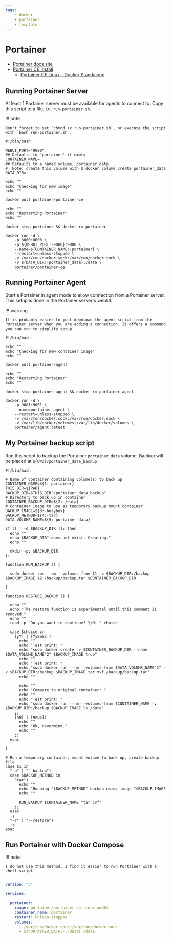 ```yaml
---
tags:
    - docker
    - portainer
    - template
---
```


# Portainer

- [Portainer docs site](https://docs.portainer.io)
- [Portainer CE install](https://docs.portainer.io/start/install-ce/server)
  - [Portainer CE Linux - Docker Standalone](https://docs.portainer.io/start/install-ce/server/docker)

## Running Portainer Server

At least 1 Portainer server must be available for agents to connect to. Copy this script to a file, i.e. `run-portainer.sh`.

!!! note

    Don't forget to set `chmod +x run-portainer.sh`, or execute the script with `bash run-portainer.sh`.

```shell title="run-portainer.sh" linenums="1"
#!/bin/bash

WEBUI_PORT="9000"
## Defaults to 'portainer' if empty
CONTAINER_NAME=
## Defaults to a named volume, portainer_data.
#  Note: create this volume with $ docker volume create portainer_data
DATA_DIR=

echo ""
echo "Checking for new image"
echo ""

docker pull portainer/portainer-ce

echo ""
echo "Restarting Portainer"
echo ""

docker stop portainer && docker rm portainer

docker run -d \
    -p 8000:8000 \
    -p ${WEBUI_PORT:-9000}:9000 \
    --name=${CONTAINER_NAME:-portainer} \
    --restart=unless-stopped \
    -v /var/run/docker.sock:/var/run/docker.sock \
    -v ${DATA_DIR:-portainer_data}:/data \
    portainer/portainer-ce

```

## Running Portainer Agent

Start a Portainer in agent mode to allow connection from a Portainer server. This setup is done in the Portainer server's webUI.

!!! warning

    It is probably easier to just download the agent script from the Portainer server when you are adding a connection. It offers a command you can run to simplify setup.

```shell title="run-portainer_agent.sh" linenums="1"
#!/bin/bash

echo ""
echo "Checking for new container image"
echo ""

docker pull portainer/agent

echo ""
echo "Restarting Portainer"
echo ""

docker stop portainer-agent && docker rm portainer-agent

docker run -d \
    -p 9001:9001 \
    --name=portainer-agent \
    --restart=unless-stopped \
    -v /var/run/docker.sock:/var/run/docker.sock \
    -v /var/lib/docker/volumes:/var/lib/docker/volumes \
    portainer/agent:latest

```

## My Portainer backup script

Run this script to backup the Portainer `portainer_data` volume. Backup will be placed at `${CWD}/portainer_data_backup`

```shell title="backup_portainer.sh" linenums="1"
#!/bin/bash

# Name of container containing volume(s) to back up
CONTAINER_NAME=${1:-portainer}
THIS_DIR=${PWD}
BACKUP_DIR=$THIS_DIR"/portainer_data_backup"
# Directory to back up in container
CONTAINER_BACKUP_DIR=${2:-/data}
# Container image to use as temporary backup mount container
BACKUP_IMAGE=${3:-busybox}
BACKUP_METHOD=${4:-tar}
DATA_VOLUME_NAME=${5:-portainer-data}

if [[ ! -d $BACKUP_DIR ]]; then
  echo ""
  echo $BACKUP_DIR" does not exist. Creating."
  echo ""

  mkdir -pv $BACKUP_DIR
fi

function RUN_BACKUP () {

  sudo docker run --rm --volumes-from $1 -v $BACKUP_DIR:/backup $BACKUP_IMAGE $2 /backup/backup.tar $CONTAINER_BACKUP_DIR

}

function RESTORE_BACKUP () {

  echo ""
  echo "The restore function is experimental until this comment is removed."
  echo ""
  read -p "Do you want to continue? Y/N: " choice

  case $choice in
    [yY] | [YyEeSs])
      echo ""
      echo "Test print: "
      echo "sudo docker create -v $CONTAINER_BACKUP_DIR --name $DATA_VOLUME_NAME"2" $BACKUP_IMAGE true"
      echo ""
      echo "Test print: "
      echo "sudo docker run --rm --volumes-from $DATA_VOLUME_NAME"2" -v $BACKUP_DIR:/backup $BACKUP_IMAGE tar xvf /backup/backup.tar"
      echo ""

      echo ""
      echo "Compare to original container: "
      echo ""
      echo "Test print: "
      echo "sudo docker run --rm --volumes-from $CONTAINER_NAME -v $BACKUP_DIR:/backup $BACKUP_IMAGE ls /data"
    ;;
    [nN] | [NnOo])
      echo ""
      echo "Ok, nevermind."
      echo ""
    ;;
  esac

}

# Run a temporary container, mount volume to back up, create backup file
case $1 in
  "-b" | "--backup")
  case $BACKUP_METHOD in
    "tar")
      echo ""
      echo "Running "$BACKUP_METHOD" backup using image "$BACKUP_IMAGE
      echo ""

      RUN_BACKUP $CONTAINER_NAME "tar cvf"
    ;;
  esac
  ;;
  "-r" | "--restore")
  ;;
esac

```

## Run Portainer with Docker Compose

!!! note

    I do not use this method. I find it easier to run Portainer with a shell script.

```yaml title="Portainer docker-compose.yml" linenums="1"

version: "3"

services:

  portainer:
    image: portainer/portainer-ce:linux-amd64
    container_name: portainer
    restart: unless-stopped
    volumes:
      - /var/run/docker.sock:/var/run/docker.sock
      - ${PORTAINER_DATA:-./data}:/data

```
